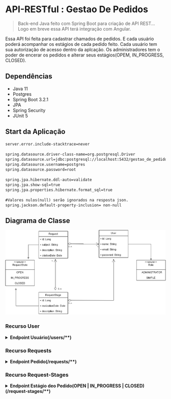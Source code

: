 # API-RESTful : Gestao De Pedidos
> Back-end Java feito com Spring Boot para criação de API REST... Logo em breve essa API terá integração com Angular.

Essa API foi feita para cadastrar chamados de pedidos. E cada usuário poderá acompanhar os estágios de cada pedido feito. Cada usuário tem sua autorização de acesso dentro da aplcação. Os administradores tem o poder de encerar os pedidos e alterar seus estágios(OPEM, IN_PROGRESS, CLOSED).

## Dependências
- Java 11
- Postgres
- Spring Boot 3.2.1
- JPA
- Spring Security
- JUnit 5

## Start da Aplicação
```
server.error.include-stacktrace=never

spring.datasource.driver-class-name=org.postgresql.Driver
spring.datasource.url=jdbc:postgresql://localhost:5432/gestao_de_pedidos
spring.datasource.username=postgres
spring.datasource.password=root

spring.jpa.hibernate.ddl-auto=validate
spring.jpa.show-sql=true
spring.jpa.properties.hibernate.format_sql=true

#Valores nulos(null) serão ignorados na resposta json.
spring.jackson.default-property-inclusion= non-null
```
## Diagrama de Classe
![alt text](https://github.com/JeffersonLuizCruz/API-RESTful-GestaoDePedidos/blob/main/API-RESTful-GestaoDePedidos/src/main/resources/tamplate/diagrama-class.png)

### Recurso User

<details>
<summary><strong> Endpoint Usuário(/users/**)</strong></summary>

### Rota[POST]
- Salvar Usuário.
[POST] http://localhost:8080/users/

#### Body:
```
{
    "name": "Hugo",
    "email": "hugo@gmail.com",
    "password": "123456789",
    "role": "ADMINISTRATOR"
}
```

### Rota[POST]
- Login e Senha.
[POST] http://localhost:8080/users/login

#### Body:
```
{
    "email": "hugo@gmail.com",
    "password": "123456789"
}
```
### Reponse Token JWT:
```
{
    "token": "eyJhbGciOiJIUzUxMiJ9.
    eyJzdWIiOiJodWdvQGdtYWlsLmNvbSIsImV4cCI6MTYxMzkxODcxMCwicm9sZSI6WyJST0xFX0FETUlOSVNUUkFUT1IiXX0.
    hAFvi5vIQq_SN6_hb4GBx2bvKWCZrV5hxpc9R6en7EenoFlH35UU3S0bim0kfLXKluRwR4y3lwM4LKGrovAcLA",
    
    "expire": 1613918710023,
    "tokenProvider": "Dearer"
}
```

### Rota[PUT]
- Editar Usuário.
[PUT] http://localhost:8080/users/1

#### Body:
```
{
    "name": "Hugo",
    "email": "hugo@gmail.com",
    "password": "1234hugo", //Edite Password
    "role": "ADMINISTRATOR"
}
```

### Rota[GET]
- Listar Usuário por id .
[GET] http://localhost:8080/users/1

#### Response:
```
{
    "id": 1,
    "name": "Hugo",
    "email": "hugo@gmail.com",
    "role": "ADMINISTRATOR"
}
```
### Rota[GET]
- Lista Páginada de Usuários
[GET] http://localhost:8080/users/

#### Response:
```
{
    "totalElements": 10,
    "pageSize": 10,
    "totalPages": 1,
    "elements": [
        {
            "id": 1,
            "name": "hugo",
            "email": "hugo@gmail.com",
            "role": "ADMINISTRATOR"
        },
        {
            "id": 2,
            "name": "jeff",
            "email": "jeff@gmail.com",
            "role": "SIMPLE"
        },
} ...
```
### Rota[GET]
- Lista Páginada de um Pedido de respectivo usuário.
[GET] http://localhost:8080/users/1/requests

#### Response:
```
{
    "totalElements": 1,
    "pageSize": 10,
    "totalPages": 1,
    "elements": [
        {
            "id": 1,
            "subject": "Pedido de Notebook",
            "description": "Notebook Acer de configuraÃ§Ã£o avanÃ§ada para programaÃ§Ã£o Android",
            "creationDate": "2021-02-16T15:23:28.464+00:00",
            "state": "OPEN",
            "owner": {
                "id": 1,
                "name": "hugo",
                "email": "hugo@gmail.com",
                "role": "ADMINISTRATOR"
            }
        }
    ]
}
```
</details>

### Recurso Requests

<details>
<summary><strong> Endpoint Pedido(/requests/**)</strong></summary>
    
### Rota[POST]
- Cadastro de Pedido.
[POST] http://localhost:8080/requests

#### Body:
```
{
    "subject": "Pedido de Notebook",
    "description": "Notebook Acer de configuração avançada para programação Android",
    "owner": {
        "id": 1,
        "name": "Hugo",
        "email": "hugo@gmail.com",
        "role": "ADMINISTRATOR"
    }
}
```
### Rota[PUT]
- Editar Pedido.
[POST] http://localhost:8080/requests/1

#### Body:
```
{
    "subject": "Pedido de Notebook",
    "description": "Notebook Dell de configuração avançada para programação Android", // Editado marca de notebook
    "owner": {
        "id": 1,
        "name": "Hugo",
        "email": "hugo@gmail.com",
        "role": "ADMINISTRATOR"
    }
}
```
### Rota[GET]
- Listar Pedido por id .
[GET] http://localhost:8080/requests/1

#### Response:
```
{
    "id": 1,
    "subject": "Pedido de Notebook",
    "description": "Notebook Dell de configuraÃ§Ã£o avanÃ§ada para programaÃ§Ã£o Android",
    "creationDate": "2021-02-16T15:23:28.464+00:00",
    "state": "OPEN",
    "owner": {
        "id": 1,
        "name": "Hugo",
        "email": "hugo@gmail.com",
        "role": "ADMINISTRATOR"
    }
}
```
### Rota[GET]
- Listar de Pedido paginada .
[GET] http://localhost:8080/requests/

#### Response:
```
{
    "totalElements": 2,
    "pageSize": 10,
    "totalPages": 1,
    "elements": [
        {
            "id": 1,
            "subject": "Pedido de Notebook",
            "description": "Notebook Dell de configuraÃ§Ã£o avanÃ§ada para programaÃ§Ã£o Android",
            "creationDate": "2021-02-16T15:23:28.464+00:00",
            "state": "OPEN",
            "owner": {
                "id": 1,
                "name": "hugo",
                "email": "hugo@gmail.com",
                "role": "ADMINISTRATOR"
            }
        },
        {
            "id": 2,
            "subject": "Pedido de compra de Software IDE",
            "description": "O software IDE para desenvolvimento para compra é o Intellij",
            "creationDate": "2021-02-16T15:41:24.807+00:00",
            "state": "OPEN",
            "owner": {
                "id": 1,
                "name": "hugo",
                "email": "hugo@gmail.com",
                "role": "ADMINISTRATOR"
            }
        }
    ]
}
...
```

### Rota[GET]
- Listar de Pedido paginada com seu respectivo Estágio(status = OPEN | IN_PROGRESS | CLOSED).
[GET] http://localhost:8080/requests/1/request-stages

#### Response:
```
{
    "totalElements": 1,
    "pageSize": 10,
    "totalPages": 1,
    "elements": [
        {
            "id": 1,
            "description": "Pedido submetido para anÃ¡lise",
            "realizationDate": "2021-02-16T17:19:35.869+00:00",
            "state": "IN_PROGRESS",
            "request": {
                "id": 1,
                "subject": "Pedido de Notebook",
                "description": "Notebook Acer de configuraÃ§Ã£o avanÃ§ada para programaÃ§Ã£o Android",
                "creationDate": "2021-02-16T15:23:28.464+00:00",
                "state": "IN_PROGRESS",
                "owner": {
                    "id": 1,
                    "name": "hugo",
                    "email": "hugo@gmail.com",
                    "role": "ADMINISTRATOR"
                }
            },
            "owner": {
                "id": 1,
                "name": "hugo",
                "email": "hugo@gmail.com",
                "role": "ADMINISTRATOR"
            }
        }
    ]
}
```
</details>

### Recurso Request-Stages

<details>
<summary><strong> Endpoint Estágio deo Pedido(OPEN | IN_PROGRESS | CLOSED)(/request-stages/**)</strong></summary>
    
### Rota[POST]

- O administrador do sistema irá definir o estatus do cadastro do Pedido do Cliente.
[POST] http://localhost:8080/request-stages
#### Body:
```
{
    "id": 1,
    "description": "Pedido submetido para anÃ¡lise",
    "realizationDate": "2021-02-16T17:19:35.869+00:00",
    "state": "IN_PROGRESS",
    "request": {
        "id": 1,
        "subject": "Pedido de Notebook",
        "description": "Notebook Acer de configuraÃ§Ã£o avanÃ§ada para programaÃ§Ã£o Android",
        "creationDate": "2021-02-16T15:23:28.464+00:00",
        "state": "IN_PROGRESS",
        "owner": {
            "id": 1,
            "name": "Hugo",
            "email": "hugo@gmail.com",
            "role": "ADMINISTRATOR"
        }
    },
    "owner": {
        "id": 1,
        "name": "Hugo",
        "email": "hugo@gmail.com",
        "role": "ADMINISTRATOR"
    }
}
...
 ```   
</details>
